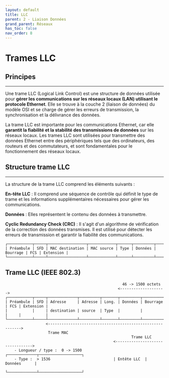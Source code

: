 ```yaml
---
layout: default
title: LLC
parent: 2 - Liaison Données
grand_parent: Réseaux
has_toc: false
nav_order: 8
---
```


# Trames LLC

## Principes

---

Une trame LLC (Logical Link Control) est une structure de données utilisée pour **gérer les communications sur les réseaux locaux (LAN) utilisant le protocole Ethernet**. Elle se trouve à la couche 2 (liaison de données) du modèle OSI et se charge de gérer les erreurs de transmission, la synchronisation et la délivrance des données.

La trame LLC est importante pour les communications Ethernet, car elle **garantit la fiabilité et la stabilité des transmissions de données** sur les réseaux locaux. Les trames LLC sont utilisées pour transmettre des données Ethernet entre des périphériques tels que des ordinateurs, des routeurs et des commutateurs, et sont fondamentales pour le fonctionnement des réseaux locaux.

## Structure trame LLC

---

La structure de la trame LLC comprend les éléments suivants :

**En-tête LLC** : Il comprend une séquence de contrôle qui définit le type de trame et les informations supplémentaires nécessaires pour gérer les communications.

**Données** : Elles représentent le contenu des données à transmettre.

**Cyclic Redundancy Check (CRC)** : Il s'agit d'un algorithme de vérification de la correction des données transmises. Il est utilisé pour détecter les erreurs de transmission et garantir la fiabilité des communications.

```
┌───────────┬─────┬─────────────────┬────────────┬──────┬─────────┬──────────┬─────┬───────────┐
| Préambule | SFD | MAC destination | MAC source | Type | Données | Bourrage | FCS | Extension |
└───────────┴─────┴─────────────────┴────────────┴──────┴─────────┴──────────┴─────┴───────────┘
```

## Trame LLC (IEEE 802.3)

```
                                                    46 -> 1500 octets
                                                  <-------------------->
┌───────────┬─────┬─────────────┬─────────┬───────┬─────────┬──────────┬─────┬───────────┐
| Préambule | SFD | Adresse     | Adresse | Long. | Données | Bourrage | FCS | Extension |
|           |     | destination | source  | Type  |         |          |     |           |
└───────────┴─────┴─────────────┴─────────┴───────┴─────────┴──────────┴─────┴───────────┘
                  <---------------------------------------------------------->
                   Trame MAC
                                                        Trame LLC
                                                <--------------------------------->
    - Longueur / type :  0 -> 1500              ┌─────────────┬───────────────────┐
    - Type :  > 1536                            | Entête LLC  |      Données      |
                                                └─────────────┴───────────────────┘
```
